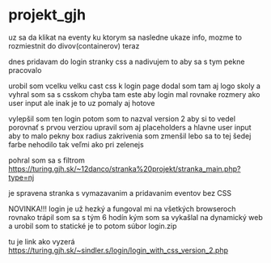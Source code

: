 # projekt_gjh

uz sa da klikat na eventy ku ktorym sa nasledne ukaze info, mozme to rozmiestnit do divov(containerov) teraz


dnes pridavam do login stranky css a nadivujem to aby sa s tym pekne pracovalo 


urobil som vcelku velku cast css k login page dodal som tam aj logo skoly a vyhral som sa s csskom
chyba tam este aby login mal rovnake rozmery ako user input ale inak je to uz pomaly aj hotove


vylepšil som ten login potom som to nazval version 2 aby si to vedel porovnať s prvou verziou 
upravil som aj placeholders a hlavne user input aby to malo pekny box
radius zakrivenia som zmenšil lebo sa to tej šedej farbe nehodilo tak veľmi ako pri zelenejs


pohral som sa s filtrom 
https://turing.gjh.sk/~12danco/stranka%20projekt/stranka_main.php?type=nj

je spravena stranka s vymazavanim a pridavanim eventov bez CSS



NOVINKA!!! 
login je už hezký a fungoval mi na všetkých browseroch rovnako 
trápil som sa s tým 6 hodín kým som sa vykašlal na dynamický web a urobil som to statické
je to potom súbor login.zip

tu je link ako vyzerá
https://turing.gjh.sk/~sindler.s/login/login_with_css_version_2.php
